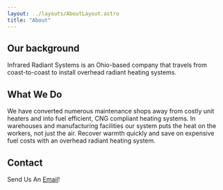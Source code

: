 ```yaml
---
layout: ../layouts/AboutLayout.astro
title: "About"
---
```



## Our background

Infrared Radiant Systems is an Ohio-based company that travels from coast-to-coast to install overhead radiant heating systems.

## What We Do

We have converted numerous maintenance shops away from costly unit heaters and  into fuel efficient, CNG compliant heating systems. In warehouses and manufacturing facilities our system puts the heat on the workers, not just the air. Recover warmth quickly and save on expensive fuel costs with an overhead radiant heating system.

## Contact
Send Us An [Email](mailto:stevep@irsheat.com)!

 

